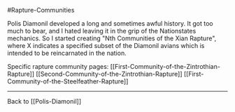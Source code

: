 #Rapture-Communities

Polis Diamonil developed a long and sometimes awful history.  It got too much to bear, and I hated leaving it in the grip of the Nationstates mechanics.  So I started creating "Nth Communities of the Xian Rapture", where X indicates a specified subset of the Diamonil avians which is intended to be reincarnated in the nation.

Specific rapture community pages:
[[First-Community-of-the-Zintrothian-Rapture]]
[[Second-Community-of-the-Zintrothian-Rapture]]
[[First-Community-of-the-Steelfeather-Rapture]]

---
Back to [[Polis-Diamonil]]